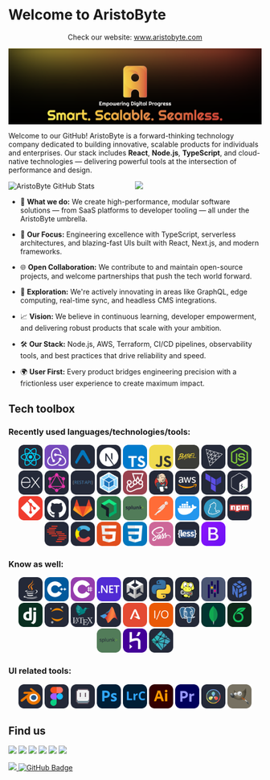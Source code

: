 # Welcome to AristoByte

<p align="center">
Check our website:
  <a href="https://aristobyte.com" target="_blank">
    www.aristobyte.com
  </a>
</p>
<p align="center">
  <a href="https://aristobyte.com" target="_blank">
    <img align="center" src="./assets/banner.png" alt="Official Website" />
  </a>
</p>

Welcome to our GitHub! AristoByte is a forward-thinking technology company dedicated to building innovative, scalable products for individuals and enterprises. Our stack includes **React**, **Node.js**, **TypeScript**, and cloud-native technologies — delivering powerful tools at the intersection of performance and design.

<img align="center" alt="AristoByte GitHub Stats" src="https://github-readme-activity-graph.vercel.app/graph?username=aristobyte&bg_color=000000&color=e09149&border_color=d14839&line=d14839&point=fab651&title_color=ccd6f6&custom_title=Contributions%20-%20aristobyte&area_color=89d0c2f3&area=true" />

<img align="right" src="https://github-readme-stats.vercel.app/api?username=aristobyte&border_color=d14839&bg_color=000000&text_color=8892b0&icon_color=d14839&title_color=ccd6f6&ring_color=e09149&show_icons=true&custom_title=Stats%20-%20aristobyte" width=50%>

<ul>
  <li>
    <p>💼 <strong>What we do:</strong> We create high-performance, modular software solutions — from SaaS platforms to developer tooling — all under the AristoByte umbrella.</p>
  </li>
  <li>
    <p>🎯 <strong>Our Focus:</strong> Engineering excellence with TypeScript, serverless architectures, and blazing-fast UIs built with React, Next.js, and modern frameworks.</p>
  </li>
  <li>
    <p>🌐 <strong>Open Collaboration:</strong> We contribute to and maintain open-source projects, and welcome partnerships that push the tech world forward.</p>
  </li>
  <li>
    <p>🚀 <strong>Exploration:</strong> We're actively innovating in areas like GraphQL, edge computing, real-time sync, and headless CMS integrations.</p>
  </li>
  <li>
    <p>📈 <strong>Vision:</strong> We believe in continuous learning, developer empowerment, and delivering robust products that scale with your ambition.</p>
  </li>
  <li>
    <p>🛠 <strong>Our Stack:</strong> Node.js, AWS, Terraform, CI/CD pipelines, observability tools, and best practices that drive reliability and speed.</p>
  </li>
  <li>
    <p>🌍 <strong>User First:</strong> Every product bridges engineering precision with a frictionless user experience to create maximum impact.</p>
  </li>
</ul>

<!-- ## Featured projects

Here are some featured projects that showcase my skills in web development and my commitment to clean, maintainable code:

<div align="center">
  <a href="https://github.com/aristobyte/scss-to-css-converter" target="_blank">
    <img alt="SCSS to CSS Converter" src="https://github-readme-stats.vercel.app/api/pin/?username=aristobyte&repo=scss-to-css-converter&border_color=d14839&bg_color=000000&text_color=8892b0&icon_color=d14839&title_color=ccd6f6&ring_color=e09149&show_owner=true&description_lines_count=3" width="49%"/>
  </a>
  <a href="https://github.com/aristobyte/ios-weather-clone" target="_blank">
    <img alt="Weather App" src="https://github-readme-stats.vercel.app/api/pin/?username=aristobyte&repo=weather-app&border_color=d14839&bg_color=000000&text_color=8892b0&icon_color=d14839&title_color=ccd6f6&ring_color=e09149&show_owner=true&description_lines_count=3" width="49%"/>
  </a>
</div>
<div align="center">
  <a href="https://github.com/aristobyte/spotify-clone" target="_blank">
    <img alt="Spotify Clone" src="https://github-readme-stats.vercel.app/api/pin/?username=aristobyte&repo=spotify-clone&border_color=d14839&bg_color=000000&text_color=8892b0&icon_color=d14839&title_color=ccd6f6&ring_color=e09149&show_owner=true&description_lines_count=3" width="49%"/>
  </a>
  <a href="https://github.com/aristobyte/3d-portfolio" target="_blank">
    <img alt="3D Portfolio" src="https://github-readme-stats.vercel.app/api/pin/?username=aristobyte&repo=3d-portfolio&border_color=d14839&bg_color=000000&text_color=8892b0&icon_color=d14839&title_color=ccd6f6&ring_color=e09149&show_owner=true&description_lines_count=3" width="49%"/>
  </a>
</div>
<div align="center">
  <a href="https://github.com/aristobyte/novelex-consulting-llc" target="_blank">
    <img alt="Novelex Consulting LLC" src="https://github-readme-stats.vercel.app/api/pin/?username=aristobyte&repo=novelex-consulting-llc&border_color=d14839&bg_color=000000&text_color=8892b0&icon_color=d14839&title_color=ccd6f6&ring_color=e09149&show_owner=true&description_lines_count=3" width="49%"/>
  </a>
</div> -->

## Tech toolbox

### Recently used languages/technologies/tools:

<p align="center">
  <a href="https://reactjs.org/"><img src="./assets/skills/svg/react.svg" alt="React" height="48px"/></a>
  <a href="https://redux.js.org"><img src="./assets/skills/svg/redux.svg" alt="Redux" height="48px" /></a>
  <a href="https://expo.dev/"><img src="./assets/skills/svg/expo.svg" alt="Expo Go" height="48px" /></a>
  <a href="https://nextjs.org/"><img src="./assets/skills/svg/nextjs.svg" alt="Next.js" height="48px" /></a>
  <a href="https://www.typescriptlang.org/"><img src="./assets/skills/svg/typescript.svg" alt="TypeScript" height="48px" /></a>
  <a href="https://developer.mozilla.org/en-US/docs/Web/JavaScript"><img src="./assets/skills/svg/javascript.svg" alt="JavaScript" height="48px" /></a>
  <a href="https://babeljs.io/docs/"><img src="./assets/skills/svg/babel.svg" height="48px" /></a>
  <a href="https://threejs.org/"><img src="./assets/skills/svg/threejs.svg" alt="Three.js" height="48px"/></a>
  <a href="https://nodejs.org/"><img src="./assets/skills/svg/nodejs.svg" alt="Node.js" height="48px" /></a>
  <a href="https://expressjs.com/"><img src="./assets/skills/svg/express.svg" alt="Express.js" height="48px" /></a>
  <a href="https://graphql.org/"><img src="./assets/skills/svg/graphql.svg" alt="GraphQL" height="48px" /></a>
  <a href="https://restfulapi.net/"><img src="./assets/skills/svg/restapi.svg" alt="REST API" height="48px" /></a>
  <a href="https://webpack.js.org/"><img src="./assets/skills/svg/webpack.svg" alt="Webpack" height="48px" /></a>
  <a href="https://jestjs.io/"><img src="./assets/skills/svg/jest.svg" alt="Jest" height="48px"/></a>
  <a href="https://www.jenkins.io/"><img src="./assets/skills/svg/jenkins.svg" alt="Jenkins" height="48px"/></a>
  <a href="https://aws.amazon.com/"><img src="./assets/skills/svg/aws.svg" alt="AWS" height="48px" /></a>
  <a href="https://www.terraform.io/"><img src="./assets/skills/svg/terraform.svg" alt="Terraform" height="48px" /></a>
  <a href="https://www.gnu.org/software/bash/"><img src="./assets/skills/svg/bash.svg" alt="Bash" height="48px" /></a>
  <a href="https://git-scm.com/"><img src="./assets/skills/svg/git.svg" alt="Git" height="48px" /></a>
  <a href="https://github.com/"><img src="./assets/skills/svg/github.svg" alt="GitHub" height="48px" /></a>
  <a href="https://about.gitlab.com/"><img src="./assets/skills/svg/gitlab.svg" alt="GitLab" height="48px" /></a>
  <a href="https://newrelic.com/"><img src="./assets/skills/svg/newrelic.svg" alt="New Relic" height="48px"/></a>
  <a href="https://www.splunk.com/"><img src="./assets/skills/svg/splunk.svg" alt="Splunk" height="48px" /></a>
  <a href="https://www.postman.com/"><img src="./assets/skills/svg/postman.svg" alt="Postman" height="48px" /></a>
  <a href="https://www.docker.com/"><img src="./assets/skills/svg/docker.svg" alt="Docker" height="48px" /></a>
  <a href="https://yarnpkg.com/"><img src="./assets/skills/svg/yarn.svg" alt="Yarn" height="48px" /></a>
  <a href="https://www.npmjs.com/"><img src="./assets/skills/svg/npm.svg" alt="NPM" height="48px" /></a>
  <a href="https://contentstack.com/"><img src="./assets/skills/svg/contentstack.svg" alt="Contentstack" height="48px"/></a>
  <a href="https://contentful.com/"><img src="./assets/skills/svg/contentful.svg" alt="Contentful" height="48px"/></a>
  <a href="https://html.com/"><img src="./assets/skills/svg/html.svg" alt="HTML5" height="48px"/></a>
  <a href="https://css3.com/"><img src="./assets/skills/svg/css.svg" alt="CSS3" height="48px" /></a>
  <a href="https://sass-lang.com/"><img src="./assets/skills/svg/sass.svg" alt="Sass" height="48px"/></a>
  <a href="https://lesscss.org/"><img src="./assets/skills/svg/less.svg" alt="Less" height="48px"/></a>
  <a href="https://getbootstrap.com/"><img src="./assets/skills/svg/bootstrap.svg" alt="Bootstrap" height="48px"/></a>
</p>

### Know as well:

<p align="center">
  <a href="https://www.java.com" target="_blank"><img src="./assets/skills/svg/java.svg" alt="Java" height="48px" /></a>
  <a href="https://isocpp.org/" target="_blank"><img src="./assets/skills/svg/cpp.svg" alt="C++" height="48px" /></a>
  <a href="https://docs.microsoft.com/en-us/dotnet/csharp/" target="_blank"><img src="./assets/skills/svg/csharp.svg" alt="C#s" height="48px" /></a>
  <a href="https://dotnet.microsoft.com/" target="_blank"><img src="./assets/skills/svg/dotnet.svg" alt=".NET" height="48px" /></a>
  <a href="https://unity.com/" target="_blank"><img src="./assets/skills/svg/unity.svg" alt="Unity" height="48px" /></a>
  <a href="https://www.python.org/" target="_blank"><img src="./assets/skills/svg/python.svg" alt="Python" height="48px" /></a>
  <a href="https://www.pygame.org/" target="_blank"><img src="./assets/skills/svg/pygame.svg" alt="PyGame" height="48px" /></a>
  <a href="https://pandas.pydata.org/" target="_blank"><img src="./assets/skills/svg/pandas.svg" alt="Pandas" height="48px" /></a>
  <a href="https://numpy.org/" target="_blank"><img src="./assets/skills/svg/numpy.svg" alt="Numpy" height="48px" /></a>
  <a href="https://www.djangoproject.com/" target="_blank"><img src="./assets/skills/svg/django.svg" alt="Django" height="48px" /></a>
  <a href="https://jupyter.org/" target="_blank"><img src="./assets/skills/svg/jupyter.svg" alt="Jupyter Notebook" height="48px" /></a>
  <a href="https://www.latex-project.org/" target="_blank"><img src="./assets/skills/svg/latex.svg" alt="LaTeX" height="48px" /></a>
  <a href="https://www.mathworks.com/products/matlab.html" target="_blank"><img src="./assets/skills/svg/matlab.svg" alt="MatLab" height="48px" /></a>
  <a href="https://www.antlr.org/" target="_blank"><img src="./assets/skills/svg/antlr.svg" alt="ANTLR" height="48px" /></a>
  <a href="https://webdriver.io/" target="_blank"><img src="./assets/skills/svg/webdriverio.svg" alt="WebDriverIO" height="48px" /></a>
  <a href="https://www.postgresql.org/" target="_blank"><img src="./assets/skills/svg/postgresql.svg" alt="PostgreSQL" height="48px" /></a>
  <a href="https://www.mongodb.com/" target="_blank"><img src="./assets/skills/svg/mongodb.svg" alt="MongoDB" height="48px" /></a>
  <a href="https://www.overleaf.com/" target="_blank"><img src="./assets/skills/svg/overleaf.svg" alt="Overleaf" height="48px" /></a>
  <a href="https://firebase.google.com/" target="_blank"><img src="./assets/skills/svg/firebase.svg" alt="Firebase" height="48px" /></a>
  <a href="https://www.heroku.com/" target="_blank"><img src="./assets/skills/svg/heroku.svg" alt="Heroku" height="48px" /></a>
  <a href="https://www.netlify.com/" target="_blank"><img src="./assets/skills/svg/netlify.svg" alt="Netlify" height="48px" /></a>
</p>

### UI related tools:

<p align="center">
  <a href="https://www.blender.org/" target="_blank"><img src="./assets/skills/svg/blender.svg" alt="Blender" height="48px" /></a>
  <a href="https://www.figma.com/" target="_blank"><img src="./assets/skills/svg/figma.svg" alt="Figma" height="48px" /></a>
  <a href="https://www.aseprite.org/" target="_blank"><img src="./assets/skills/svg/asperite.svg" alt="Asperite" height="48px" /></a>
  <a href="https://www.adobe.com/products/photoshop/" target="_blank"><img src="./assets/skills/svg/adobe-photoshop.svg" alt="Adobe Photoshop" height="48px" /></a>
  <a href="https://lightroom.adobe.com/" target="_blank"><img src="./assets/skills/svg/adobe-lightroom.svg" alt="Adobe Lightroom" height="48px" /></a>
  <a href="https://illustrator.adobe.com/" target="_blank"><img src="./assets/skills/svg/adobe-illustrator.svg" alt="Adobe Illustrator" height="48px" /></a>
  <a href="https://www.adobe.com/pl/products/premiere/" target="_blank"><img src="./assets/skills/svg/adobe-premiere.svg" alt="Adobe Premiere" height="48px" /></a>
  <a href="https://www.blackmagicdesign.com/products/davinciresolve" target="_blank"><img src="./assets/skills/svg/davinci.svg" alt="Davinci Resolve" height="48px" /></a>
  <a href="https://www.gimp.org/" target="_blank"><img src="./assets/skills/svg/gimp.svg" alt="Gimp" height="48px" /></a>
</p>

## Find us

<p align="left">
   <!-- <a href="https://www.linkedin.com/in/aristobyte/"><img src="https://img.icons8.com/fluent/48/000000/linkedin.png"/></a> -->
   <a href="https://instagram.com/aristo_byte"><img src="https://img.icons8.com/fluency/48/000000/instagram-new.png"/></a>   
   <a href="https://facebook.com/aristobyte"><img src="https://img.icons8.com/fluency/48/000000/facebook.png"/></a>   
   <a href="https://x.com/aristo_byte"><img src="https://img.icons8.com/fluency/48/000000/twitter.png"/></a>   
   <a href="https://wa.me/48451652749"><img src="https://img.icons8.com/fluency/48/000000/whatsapp.png"/></a>   
   <a href="mailto:info@aristobyte.com"><img src="https://img.icons8.com/fluency/48/000000/mail.png"/></a>   
   <a href="https://www.youtube.com/@aristobyte"><img src="https://img.icons8.com/fluency/48/000000/youtube.png"/></a>   
</p>

<a href="https://github.com/aristobyte/github-profile-views-counter">
  <img src="https://komarev.com/ghpvc/?username=aristobyte">
</a>
<a href="https://github.com/aristobyte?tab=followers"><img src="https://img.shields.io/github/followers/aristobyte?label=Followers&style=social" alt="GitHub Badge"></a>
